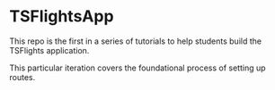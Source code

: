 # TSFlightsApp

This repo is the first in a series of tutorials to help students build the TSFlights application. 

This particular iteration covers the foundational process of setting up routes. 

